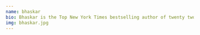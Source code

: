 ```yaml
---
name: bhaskar
bio: Bhaskar is the Top New York Times bestselling author of twenty two novels and novellas. Hoover’s novels fall into the New Adult and Young Adult contemporary
img: bhaskar.jpg
---
```


